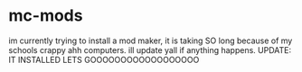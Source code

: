 # mc-mods
im currently trying to install a mod maker, it is taking SO long because of my schools crappy ahh computers.
ill update yall if anything happens.
UPDATE: IT INSTALLED LETS GOOOOOOOOOOOOOOOOOO
